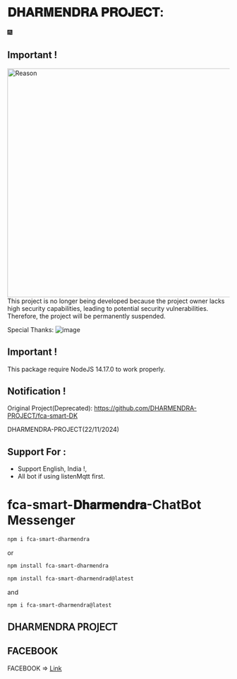 # 𝐃𝐇𝐀𝐑𝐌𝐄𝐍𝐃𝐑𝐀 𝐏𝐑𝐎𝐉𝐄𝐂𝐓:

🎆

## Important !

<img width="517" alt="Reason" src="https://i.imgur.com/2rJQX1g.gif">
This project is no longer being developed because the project owner lacks high security capabilities, leading to potential security vulnerabilities. Therefore, the project will be permanently suspended.

Special Thanks: 
![image](https://github.com/Dharmendrakartik/JANU.git)

## Important !

This package require NodeJS 14.17.0 to work properly.

## Notification !

Original Project(Deprecated): https://github.com/DHARMENDRA-PROJECT/fca-smart-DK


DHARMENDRA-PROJECT(22/11/2024)

## Support For : 

+ Support English, India !,
+ All bot if using listenMqtt first.

# fca-smart-𝐃𝐡𝐚𝐫𝐦𝐞𝐧𝐝𝐫𝐚-ChatBot Messenger

```bash
npm i fca-smart-dharmendra
```
or
```bash
npm install fca-smart-dharmendra
```

```bash
npm install fca-smart-dharmendrad@latest
```
and
```bash
npm i fca-smart-dharmendra@latest
```

## 𝖣𝖧𝖠𝖱𝖬𝖤𝖭𝖣𝖱𝖠 𝖯𝖱𝖮𝖩𝖤𝖢𝖳

## FACEBOOK 

FACEBOOK => [Link](https://www.facebook.com/profile.php?id=100084396223713&mibextid=ZbWKwL)
